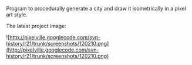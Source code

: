 Program to procedurally generate a city and draw it isometrically in a pixel art style.

The latest project image:

![http://pixelville.googlecode.com/svn-history/r21/trunk/screenshots/120210.png](http://pixelville.googlecode.com/svn-history/r21/trunk/screenshots/120210.png)